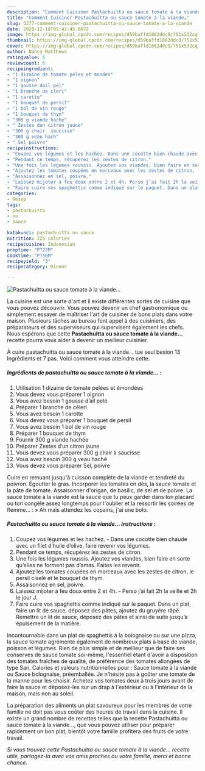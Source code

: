 ```yaml
---
description: "Comment Cuisiner Pastachuitta ou sauce tomate à la viande…"
title: "Comment Cuisiner Pastachuitta ou sauce tomate à la viande…"
slug: 3277-comment-cuisiner-pastachuitta-ou-sauce-tomate-a-la-viande
date: 2020-12-18T05:43:45.067Z
image: https://img-global.cpcdn.com/recipes/d59baffd1862ddc9/751x532cq70/pastachuitta-ou-sauce-tomate-a-la-viande…-photo-principale-de-la-recette.jpg
thumbnail: https://img-global.cpcdn.com/recipes/d59baffd1862ddc9/751x532cq70/pastachuitta-ou-sauce-tomate-a-la-viande…-photo-principale-de-la-recette.jpg
cover: https://img-global.cpcdn.com/recipes/d59baffd1862ddc9/751x532cq70/pastachuitta-ou-sauce-tomate-a-la-viande…-photo-principale-de-la-recette.jpg
author: Nancy Matthews
ratingvalue: 5
reviewcount: 6
recipeingredient:
- "1 dizaine de tomate peles et mondes"
- "1 oignon"
- "1 gousse dail pel"
- "1 branche de cleri"
- "1 carotte"
- "1 bouquet de persil"
- "1 bol de vin rouge"
- "1 bouquet de thym"
- "300 g viande hache"
- " Zestes dun citron jaune"
- "300 g chair  saucisse"
- "300 g veau hach"
- " Sel poivre"
recipeinstructions:
- "Coupez vos légumes et les hachez. Dans une cocotte bien chaude avec un filet d’huile d’olive, faire revenir vos légumes."
- "Pendant ce temps, récupérez les zestes de citron."
- "Une fois les légumes roussis. Ajoutez vos viandes, bien faire en sorte qu’elles ne forment pas d’amas. Faites les revenir."
- "Ajoutez les tomates coupées en morceaux avec les zestes de citron, le persil ciselé et le bouquet de thym."
- "Assaisonnez en sel, poivre."
- "Laissez mijoter à feu doux entre 2 et 4h. Perso j’ai fait 2h la veille et 2h le jour J."
- "Faire cuire vos spaghettis comme indiqué sur le paquet. Dans un plat, faire un lit de sauce, déposez des pâtes, ajoutez du gruyère râpé. Remettre un lit de sauce, déposez des pâtes et ainsi de suite jusqu’à épuisement de la matière."
categories:
- Resep
tags:
- pastachuitta
- ou
- sauce

katakunci: pastachuitta ou sauce 
nutrition: 225 calories
recipecuisine: Indonesian
preptime: "PT22M"
cooktime: "PT56M"
recipeyield: "3"
recipecategory: Dinner

---
```



![Pastachuitta ou sauce tomate à la viande…](https://img-global.cpcdn.com/recipes/d59baffd1862ddc9/751x532cq70/pastachuitta-ou-sauce-tomate-a-la-viande…-photo-principale-de-la-recette.jpg)

La cuisine est une sorte d'art et il existe différentes sortes de cuisine que vous pouvez découvrir. Vous pouvez devenir un chef gastronomique ou simplement essayer de maîtriser l'art de cuisiner de bons plats dans votre maison. Plusieurs tâches au bureau font appel à des cuisiniers, des préparateurs et des superviseurs qui supervisent également les chefs. Nous espérons que cette <strong> Pastachuitta ou sauce tomate à la viande… </strong> recette pourra vous aider à devenir un meilleur cuisinier.

<!--inarticleads1-->

À cuire pastachuitta ou sauce tomate à la viande… tue seul besion 13 Ingrédients et 7 pas. Voici comment vous atteindre cette.

##### Ingrédients de pastachuitta ou sauce tomate à la viande… :

1. Utilisation 1 dizaine de tomate pelées et émondées
1. Vous devez vous préparer 1 oignon
1. Vous avez besoin 1 gousse d’ail pelé
1. Préparer 1 branche de céleri
1. Vous avez besoin 1 carotte
1. Vous devez vous préparer 1 bouquet de persil
1. Vous avez besoin 1 bol de vin rouge
1. Préparer 1 bouquet de thym
1. Fournir 300 g viande hachée
1. Préparer  Zestes d’un citron jaune
1. Vous devez vous préparer 300 g chair à saucisse
1. Vous avez besoin 300 g veau haché
1. Vous devez vous préparer  Sel, poivre


Cuire en remuant jusqu&#39;à cuisson complète de la viande et tendreté du poivron. Égoutter le gras. Incorporer les tomates en dés, la sauce tomate et la pâte de tomate. Assaisonner d&#39;origan, de basilic, de sel et de poivre. La sauce tomate à la viande est la sauce que tu peux garder dans ton placard ou ton congèle assez longtemps pour l&#39;oublier et la ressortir les soirées de flemme… : » Ah mais attendez les copains, j&#39;ai une bolo. 

<!--inarticleads2-->

##### Pastachuitta ou sauce tomate à la viande… instructions :

1. Coupez vos légumes et les hachez. - Dans une cocotte bien chaude avec un filet d’huile d’olive, faire revenir vos légumes.
1. Pendant ce temps, récupérez les zestes de citron.
1. Une fois les légumes roussis. Ajoutez vos viandes, bien faire en sorte qu’elles ne forment pas d’amas. Faites les revenir.
1. Ajoutez les tomates coupées en morceaux avec les zestes de citron, le persil ciselé et le bouquet de thym.
1. Assaisonnez en sel, poivre.
1. Laissez mijoter à feu doux entre 2 et 4h. - Perso j’ai fait 2h la veille et 2h le jour J.
1. Faire cuire vos spaghettis comme indiqué sur le paquet. Dans un plat, faire un lit de sauce, déposez des pâtes, ajoutez du gruyère râpé. Remettre un lit de sauce, déposez des pâtes et ainsi de suite jusqu’à épuisement de la matière.


Incontournable dans un plat de spaghettis à la bolognaise ou sur une pizza, la sauce tomate agrémente également de nombreux plats à base de viande, poisson et légumes. Rien de plus simple et de meilleur que de faire ses conserves de sauce tomate soi-même, l&#39;essentiel étant d&#39;avoir à disposition des tomates fraîches de qualité, de préférence des tomates allongées de type San. Calories et valeurs nutritionnelles pour : Sauce tomate à la viande ou Sauce bolognaise, préemballée. Je n&#39;hésite pas à goûter une tomate de la manne pour les choisir. Achetez vos tomates deux à trois jours avant de faire la sauce et déposez-les sur un drap à l&#39;extérieur ou à l&#39;intérieur de la maison, mais non au soleil. 

<!--inarticleads1-->

<p>
La préparation des aliments un plat savoureux pour les membres de votre famille ne doit pas vous coûter des heures de travail dans la cuisine. Il existe un grand nombre de recettes telles que la recette Pastachuitta ou sauce tomate à la viande…, que vous pouvez utiliser pour préparer rapidement un bon plat, bientôt votre famille profitera des fruits de votre travail.
</p>

<p>
<i>Si vous trouvez cette Pastachuitta ou sauce tomate à la viande… recette utile, partagez-la avec vos amis proches ou votre famille, merci et bonne chance.</i>
</p>

